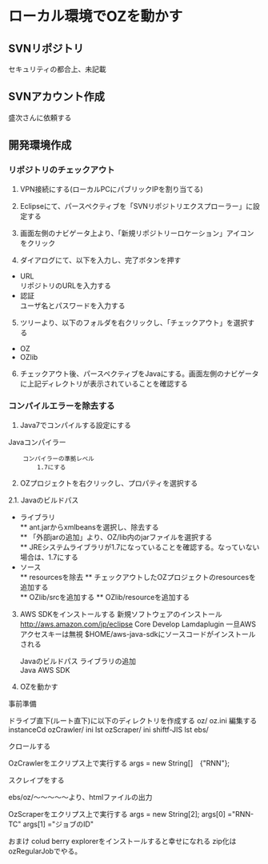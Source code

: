 # ローカル環境でOZを動かす

## SVNリポジトリ

セキュリティの都合上、未記載

## SVNアカウント作成

盛次さんに依頼する

## 開発環境作成

### リポジトリのチェックアウト

1. VPN接続にする(ローカルPCにパブリックIPを割り当てる)

2. Eclipseにて、パースペクティブを「SVNリポジトリエクスプローラー」に設定する

3. 画面左側のナビゲータ上より、「新規リポジトリーロケーション」アイコンをクリック

4. ダイアログにて、以下を入力し、完了ボタンを押す

* URL  
		リポジトリのURLを入力する  
* 認証  
    ユーザ名とパスワードを入力する

5. ツリーより、以下のフォルダを右クリックし、「チェックアウト」を選択する

* OZ  
* OZlib  

6. チェックアウト後、パースペクティブをJavaにする。画面左側のナビゲータに上記ディレクトリが表示されていることを確認する

### コンパイルエラーを除去する

1. Java7でコンパイルする設定にする

Javaコンパイラー

		コンパイラーの準拠レベル
			1.7にする

2. OZプロジェクトを右クリックし、プロパティを選択する

2.1. Javaのビルドパス
		
* ライブラリ  
** ant.jarからxmlbeansを選択し、除去する  
** 「外部jarの追加」より、OZ/lib内のjarファイルを選択する  
** JREシステムライブラリが1.7になっていることを確認する。なっていない場合は、1.7にする  
* ソース  
** resourcesを除去
** チェックアウトしたOZプロジェクトのresourcesを追加する  
** OZlib/srcを追加する
** OZlib/resourceを追加する

3. AWS SDKをインストールする
	新規ソフトウェアのインストール
		http://aws.amazon.com/jp/eclipse
			Core
			Develop
				Lamdaplugin
	一旦AWSアクセスキーは無視
	$HOME/aws-java-sdkにソースコードがインストールされる	

	Javaのビルドパス
		ライブラリの追加	
			Java AWS SDK

4. OZを動かす

事前準備

ドライブ直下(ルート直下)に以下のディレクトリを作成する
	oz/
		oz.ini
			編集する
				instanceCd
		ozCrawler/
			ini
			lst
		ozScraper/
			ini
				shiftf-JIS
			lst
	ebs/

クロールする

OzCrawlerをエクリプス上で実行する
	args = new String[]　{"RNN"};

スクレイプをする

ebs/oz/～～～～～より、htmlファイルの出力

OzScraperをエクリプス上で実行する
	args = new String[2];
	args[0] ="RNN-TC"
	args[1] ="ジョブのID"

おまけ
	colud berry explorerをインストールすると幸せになれる
	zip化はozRegularJobでやる。

